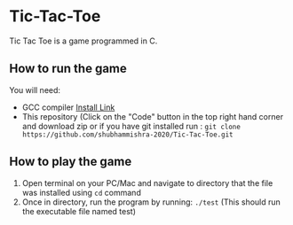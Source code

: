 # Tic-Tac-Toe
Tic Tac Toe is a game programmed in C.
## How to run the game
You will need:
* GCC compiler [Install Link](https://gcc.gnu.org/install/) 
* This repository (Click on the "Code" button in the top right hand corner and download zip or if you have git installed run : 
```git clone https://github.com/shubhammishra-2020/Tic-Tac-Toe.git ```

## How to play the game
1. Open terminal on your PC/Mac and navigate to directory that the file was installed using ```cd``` command
2. Once in directory, run the program by running: ``` ./test ``` (This should run the executable file named test)
